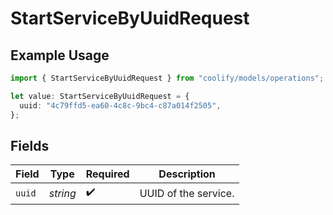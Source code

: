 # StartServiceByUuidRequest

## Example Usage

```typescript
import { StartServiceByUuidRequest } from "coolify/models/operations";

let value: StartServiceByUuidRequest = {
  uuid: "4c79ffd5-ea60-4c8c-9bc4-c87a014f2505",
};
```

## Fields

| Field                | Type                 | Required             | Description          |
| -------------------- | -------------------- | -------------------- | -------------------- |
| `uuid`               | *string*             | :heavy_check_mark:   | UUID of the service. |